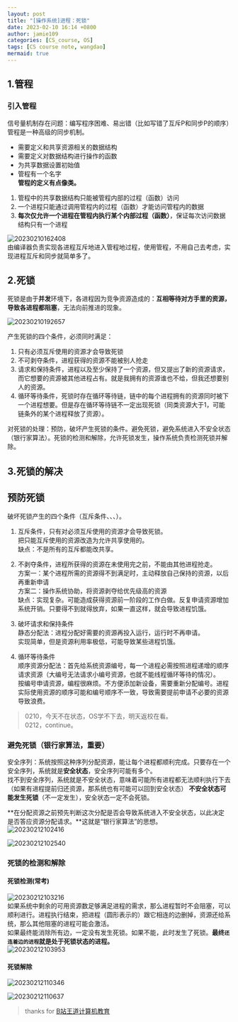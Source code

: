 ```yaml
---
layout: post
title: "[操作系统]进程：死锁"
date: 2023-02-10 16:14 +0800
author: jamie109
categories: [CS_course, OS]
tags: [CS course note, wangdao]
mermaid: true
---
```

## 1.管程   
### 引入管程   
信号量机制存在问题：编写程序困难、易出错（比如写错了互斥P和同步P的顺序）管程是一种高级的同步机制。   
* 需要定义和共享资源相关的数据结构   
* 需要定义对数据结构进行操作的函数   
* 为共享数据设置初始值   
* 管程有一个名字   
**管程的定义有点像类。**

1. 管程中的共享数据结构只能被管程内部的过程（函数）访问    
2. ​一个进程只能通过调用管程内的过程（函数）才能访问管程内的数据   
3. **每次仅允许一个进程在管程内执行某个内部过程（函数）**，保证每次访问数据结构只有一个进程

![20230210162408](https://cdn.jsdelivr.net/gh/jamie109/my-img/for-VSCode/20230210162408.png)  
由编译器负责实现各进程互斥地进入管程地过程，使用管程，不用自己去考虑，实现进程互斥和同步就简单多了。

## 2.死锁   
死锁是由于**并发**环境下，各进程因为竞争资源造成的：**互相等待对方手里的资源，导致各进程都阻塞**，无法向前推进的现象。

![20230210192657](https://cdn.jsdelivr.net/gh/jamie109/my-img/for-VSCode/20230210192657.png)

产生死锁的四个条件，必须同时满足：  
1. 只有必须互斥使用的资源才会导致死锁   
2. 不可剥夺条件，进程获得的资源不能被别人抢走   
3. 请求和保持条件，进程以及至少保持了一个资源，但又提出了新的资源请求，而它想要的资源被其他进程占有。就是我拥有的资源谁也不给，但我还想要别人的资源。   
4. 循环等待条件，死锁时存在循环等待链，链中的每个进程拥有的资源同时被下一个进程想要。但是存在循环等待链不一定出现死锁（同类资源大于1，可能链条外的某个进程释放了资源）。  

对死锁的处理：预防，破坏产生死锁的条件。避免死锁，避免系统进入不安全状态（银行家算法）。死锁的检测和解除，允许死锁发生，操作系统负责检测死锁并解除。 

## 3.死锁的解决   
## 预防死锁  
破坏死锁产生的四个条件（互斥条件、、、）。  
1. 互斥条件，只有对必须互斥使用的资源才会导致死锁。  
   把只能互斥使用的资源改造为允许共享使用的。  
   缺点：不是所有的互斥都能改共享。

2. 不剥夺条件，进程所获得的资源在未使用完之前，不能由其他进程抢走。  
   方案一：某个进程所需的资源得不到满足时，主动释放自己保持的资源，以后再重新申请   
   方案二：操作系统协助，将资源剥夺给优先级高的资源   
   缺点：实现复杂。可能造成获得资源前一阶段的工作白做。反复申请资源增加系统开销。只要得不到就得放弃，如果一直这样，就会导致进程饥饿。

3. 破坏请求和保持条件   
   静态分配法：进程分配好需要的资源再投入运行，运行时不再申请。   
   实现简单，但是资源利用率极低，可能导致某些进程饥饿。  

4. 循环等待条件  
   顺序资源分配法：首先给系统资源编号，每一个进程必需按照进程递增的顺序请求资源（大编号无法请求小编号资源，也就不能线程循环等待的情况）。   
   按编号申请资源，编程很麻烦。不方便添加新设备，需要重新分配编号。进程实际使用资源的顺序可能和编号顺序不一致，导致需要提前申请不必要的资源导致浪费​。

> 0210，今天不在状态，OS学不下去，明天返校在看。   
> 0212，continue。

### 避免死锁（银行家算法，重要）   
安全序列：系统按照这种序列分配资源，能让每个进程都顺利完成。只要存在一个安全序列，系统就是**安全状态**，安全序列可能有多个。  
找不到安全序列，系统就是不安全状态，意味着可能所有进程都无法顺利执行下去（如果有进程提前归还资源，那系统也有可能可以回到安全状态）
**不安全状态可能发生死锁**（不一定发生），安全状态一定不会死锁。

**在分配资源之前预先判断这次分配是否会导致系统进入不安全状态，以此决定是否答应资源分配请求。**这就是“银行家算法”的思想。  
![20230212102416](https://cdn.jsdelivr.net/gh/jamie109/my-img/for-VSCode/20230212102416.png)   

![20230212102540](https://cdn.jsdelivr.net/gh/jamie109/my-img/for-VSCode/20230212102540.png)  

### 死锁的检测和解除  

#### 死锁检测(常考)    
![20230212103216](https://cdn.jsdelivr.net/gh/jamie109/my-img/for-VSCode/20230212103216.png)   
如果系统中剩余的可用资源数足够满足进程的需求，那么进程暂时不会阻塞，可以顺利进行。进程执行结束，把进程（圆形表示的）跟它相连的边删掉，资源还给系统，那么其他阻塞的进程可能会激活。    
如果最终能消除所有边，一定没有发生死锁。如果不能，此时发生了死锁。**最终`还连着边的进程`就是处于死锁状态的进程。**   
![20230212103953](https://cdn.jsdelivr.net/gh/jamie109/my-img/for-VSCode/20230212103953.png) 

#### 死锁解除    

![20230212110346](https://cdn.jsdelivr.net/gh/jamie109/my-img/for-VSCode/20230212110346.png)

![20230212110637](https://cdn.jsdelivr.net/gh/jamie109/my-img/for-VSCode/20230212110637.png)  

> thanks for [B站王道计算机教育](https://www.bilibili.com/video/BV1YE411D7nH?p=8&spm_id_from=pageDriver&vd_source=38881132948112534788036151fc388f)
 